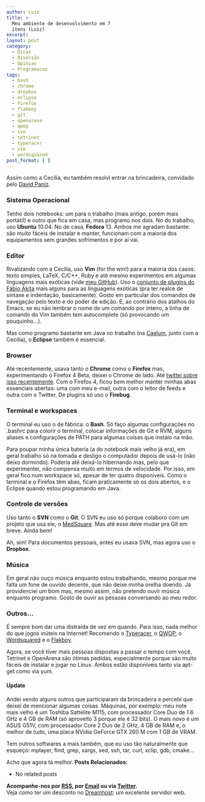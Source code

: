 ```yaml
---
author: Luiz
title: >
  Meu ambiente de desenvolvimento em 7
  ítens (Luiz)
excerpt:
layout: post
category:
  - Dicas
  - Diversão
  - Opiniao
  - Programacao
tags:
  - bash
  - chrome
  - dropbox
  - eclipse
  - Firefox
  - flakboy
  - git
  - openarena
  - qwop
  - svn
  - tetrinet
  - typeracer
  - vim
  - wordsquared
post_format: [ ]
---
```

Assim como a Cecilia, eu também resolvi entrar na brincadeira, convidado pelo [David Paniz][1].

### Sistema Operacional

Tenho dois notebooks: um para o trabalho (mais antigo, porém mais portátil) e outro que fica em casa, mas programo nos dois. No do trabalho, uso **Ubuntu** 10.04. No de casa, **Fedora** 13. Ambos me agradam bastante: são muito fáceis de instalar e manter, funcionam com a maioria dos equipamentos sem grandes sofrimentos e por aí vai.

### Editor

Rivalizando com a Cecilia, uso **Vim** (for the win!) para a maioria dos casos: texto simples, LaTeX, C/C++, Ruby e até mesmo experimentos em algumas linguagens mais exóticas (vide [meu GitHub][2]). Uso o [conjunto de plugins do Fábio Akita][3] mais alguns para as linguagens exóticas (pra ter realce de sintaxe e indentação, basicamente). Gosto em particular dos comandos de navegação pelo texto e do poder de edição. E, ao contrário dos atalhos do Emacs, se eu não lembrar o nome de um comando por inteiro, a linha de comando do Vim também tem autocomplete (só provocando um pouquinho…).

Mas como programo bastante em Java no trabalho (na [Caelum][4], junto com a Cecilia), o **Eclipse** também é essencial.

### Browser

Até recentemente, usava tanto o **Chrome** como o **Firefox** mas, experimentando o Firefox 4 Beta, deixei o Chrome de lado. Até [twittei sobre isso recentemente][5]. Com o Firefox 4, ficou bem melhor manter minhas abas essenciais abertas: uma com meu e-mail, outra com o leitor de feeds e outra com o Twitter. De plugins só uso o **Firebug**.

### Terminal e workspaces

O terminal eu uso o de fábrica: o **Bash**. Só faço algumas configurações no .bashrc para colorir o terminal, colocar informações de Git e RVM, alguns aliases e configurações de PATH para algumas coisas que instalo na mão.

Para poupar minha única bateria (a do notebook mais velho já era), em geral trabalho só na tomada e desligo o computador depois de usá-lo (não deixo dormindo). Poderia até deixá-lo hibernando mas, pelo que experimentei, não compensa muito em termos de velocidade. Por isso, em geral fico num workspace só, apesar de ter quatro disponíveis. Como o terminal e o Firefox têm abas, ficam praticamente só os dois abertos, e o Eclipse quando estou programando em Java.

### Controle de versões

Uso tanto o **SVN** como o **Git**. O SVN eu uso só porque colaboro com um projeto que usa ele, o [MedSquare][6]. Mas até esse deve mudar pra Git em breve. Ainda bem!

Ah, sim! Para documentos pessoais, antes eu usava SVN, mas agora uso o **Dropbox**.

### Música

Em geral não ouço música enquanto estou trabalhando, mesmo porque me falta um fone de ouvido decente, que não deixe minha orelha doendo. Já providenciei um bom mas, mesmo assim, não pretendo ouvir música enquanto programo. Gosto de ouvir as pessoas conversando ao meu redor.

### Outros…

É sempre bom dar uma distraída de vez em quando. Para isso, nada melhor do que jogos inúteis na Internet! Recomendo o [Typeracer][7], o [QWOP][8], o [Wordsquared][9] e o [Flakboy][10].

Agora, se você tiver mais pessoas dispostas a passar o tempo com você, Tetrinet e OpenArena são ótimas pedidas, especialmente porque são muito fáceis de instalar e jogar no Linux. Ambos estão disponíveis tanto via apt-get como via yum.

#### Update

Andei vendo alguns outros que participaram da brincadeira e percebi que deixei de mencionar algumas coisas. Máquinas, por exemplo: meu note mais velho é um Toshiba Sattelite M115, com processador Core Duo de 1.6 GHz e 4 GB de RAM (só aproveito 3 porque ele é 32 bits). O mais novo é um ASUS G51V, com processador Core 2 Duo de 2 GHz, 4 GB de RAM e, o melhor de tudo, uma placa NVidia GeForce GTX 260 M com 1 GB de VRAM.

Tem outros softwares a mais também, que eu uso tão naturalmente que esqueço: mplayer, find, grep, xargs, sed, ssh, tar, curl, xclip, gdb, cmake…

Acho que agora tá melhor. 
**Posts Relacionados:** 
*   No related posts









**Acompanhe-nos por [ RSS][12], por [Email][13] ou via [Twitter][14].**  
Veja como ter um desconto no [Dreamhost][15]: um excelente servidor web.

 [1]: http://www.davidpaniz.com/blog/2010/12/29/meu-ambiente-de-desenvolvimento-em-7-itens/
 [2]: https://github.com/luiz
 [3]: https://github.com/akitaonrails/vimfiles
 [4]: http://www.caelum.com.br
 [5]: http://twitter.com/#!/srsaude/status/22726847162753024
 [6]: http://sf.net/projects/medsquare
 [7]: http://play.typeracer.com/
 [8]: http://www.foddy.net/Athletics.html
 [9]: http://wordsquared.com/
 [10]: http://www.clickjogos.com/jogo/flakboy.html
 [11]: https://twitter.com/share
 [12]: http://feeds.feedburner.com/VidaGeek
 [13]: http://feedburner.google.com/fb/a/mailverify?uri=VidaGeek&loc=pt_BR
 [14]: http://twitter.com/blogvidageek
 [15]: http://vidageek.net/dreamhost/

